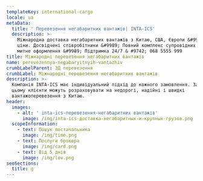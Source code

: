 ```yaml
---
templateKey: international-cargo
locale: ua
metaData:
  title: ' Перевезення негабаритних вантажів| INTA-ICS'
  description: >-
    Міжнародна доставка негабаритних вантажів з Китаю, США, Європи &#9989; Чесні
    ціни. Досвідчені співробітники &#9989; Повний комплекс супровідних послуг,
    митне оформлення &#9989; Підтримка 24/7 & #9742; 068 5555 999
title: Міжнародні перевезення негабаритних вантажів
name: perevezennya-negabaryitnyih-vantazhiv
crumbLabelParent: ЗД перевезення
crumbLabel: Міжнародні перевезення негабаритних вантажів
description: >-
  Компанія INTA-ICS має індивідуальний підхід до кожного замовлення. Завдяки
  цьому клієнти можуть розраховувати на недорогі, надійні і швидкі
  вантажоперевезення з Китаю.
header:
  images:
    - alt: ' inta-ics-перевезення-негабаритних вантажів'
      image: /img/inta-ics-доставка-негабаритных-и-крупных-грузов.png
  scopeInformation:
    - text: Пошук постачальника
      image: /img/time.png
    - text: Послуги брокера
      image: /img/card.png
    - text: Від 5 днів
      image: /img/lov.png
seoSections:
  title: g
---
```

